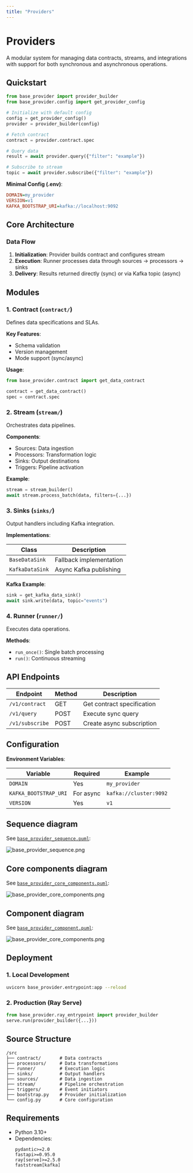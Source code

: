 ```yaml
---
title: "Providers"
---
```


# Providers

A modular system for managing data contracts, streams, and integrations with support for both synchronous and asynchronous operations.

## Quickstart

```python
from base_provider import provider_builder
from base_provider.config import get_provider_config

# Initialize with default config
config = get_provider_config()
provider = provider_builder(config)

# Fetch contract
contract = provider.contract.spec

# Query data
result = await provider.query({"filter": "example"})

# Subscribe to stream
topic = await provider.subscribe({"filter": "example"})
```

**Minimal Config (.env)**:
```ini
DOMAIN=my_provider
VERSION=v1
KAFKA_BOOTSTRAP_URI=kafka://localhost:9092
```

## Core Architecture

### Data Flow
1. **Initialization**: Provider builds contract and configures stream
2. **Execution**: Runner processes data through sources → processors → sinks
3. **Delivery**: Results returned directly (sync) or via Kafka topic (async)

## Modules

### 1. Contract (`contract/`)
Defines data specifications and SLAs.

**Key Features**:
- Schema validation
- Version management
- Mode support (sync/async)

**Usage**:
```python
from base_provider.contract import get_data_contract

contract = get_data_contract()
spec = contract.spec
```

### 2. Stream (`stream/`)
Orchestrates data pipelines.

**Components**:
- Sources: Data ingestion
- Processors: Transformation logic
- Sinks: Output destinations
- Triggers: Pipeline activation

**Example**:
```python
stream = stream_builder()
await stream.process_batch(data, filters={...})
```

### 3. Sinks (`sinks/`)
Output handlers including Kafka integration.

**Implementations**:

| Class | Description |
|-------|-------------|
| `BaseDataSink` | Fallback implementation |
| `KafkaDataSink` | Async Kafka publishing |

**Kafka Example**:
```python
sink = get_kafka_data_sink()
await sink.write(data, topic="events")
```

### 4. Runner (`runner/`)
Executes data operations.

**Methods**:
- `run_once()`: Single batch processing
- `run()`: Continuous streaming

## API Endpoints

| Endpoint | Method | Description |
|----------|--------|-------------|
| `/v1/contract` | GET | Get contract specification |
| `/v1/query` | POST | Execute sync query |
| `/v1/subscribe` | POST | Create async subscription |

## Configuration

**Environment Variables**:

| Variable                              | Required | Example |
|---------------------------------------|--------|-------------|
| `DOMAIN`                              | Yes | `my_provider` |
| `KAFKA_BOOTSTRAP_URI`                 | For async | `kafka://cluster:9092` |
| `VERSION`                                    | Yes | `v1` |

## Sequence diagram

See [`base_provider_sequence.puml`](images/diagrams/base_provider/base_provider_sequence.puml):

![base_provider_sequence.png](/img/base_provider_sequence.png)

## Core components diagram

See [`base_provider_core_components.puml`](images/diagrams/base_provider/base_provider_core_components.puml):

![base_provider_core_components.png](/img/base_provider_core_components.png)

## Component diagram

See [`base_provider_component.puml`](images/diagrams/base_provider/base_provider_component.puml):

![base_provider_core_components.png](/img/base_provider_component.png)

## Deployment

### 1. Local Development
```bash
uvicorn base_provider.entrypoint:app --reload
```

### 2. Production (Ray Serve)
```python
from base_provider.ray_entrypoint import provider_builder
serve.run(provider_builder({...}))
```

## Source Structure
```
/src
├── contract/       # Data contracts
├── processors/     # Data transformations
├── runner/         # Execution logic
├── sinks/          # Output handlers
├── sources/        # Data ingestion
├── stream/         # Pipeline orchestration
├── triggers/       # Event initiators
├── bootstrap.py    # Provider initialization
└── config.py       # Core configuration
```

## Requirements
- Python 3.10+
- Dependencies:
  ```text
  pydantic>=2.0
  fastapi>=0.95.0
  ray[serve]>=2.5.0
  faststream[kafka]
  ```